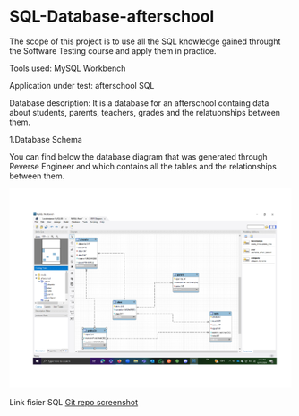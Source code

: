 # SQL-Database-afterschool

The scope of this project is to use all the SQL knowledge gained throught the Software Testing course and apply them in practice.

Tools used: MySQL Workbench

Application under test: afterschool SQL

Database description: It is a database for an afterschool containg data about students, parents, teachers, grades and the relatuonships between them.

1.Database Schema

You can find below the database diagram that was generated through Reverse Engineer and which contains all the tables and the relationships between them.

![SQL Diagram](https://github.com/armandaskalu/SQL-Database-afterschool/blob/main/SQL%20Diagram.jpg)

Link fisier SQL [Git repo screenshot](https://github.com/armandaskalu/SQL-Database-afterschool/blob/main/afterschool.sql)
